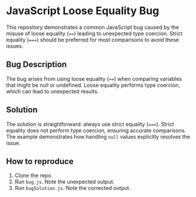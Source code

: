 # JavaScript Loose Equality Bug

This repository demonstrates a common JavaScript bug caused by the misuse of loose equality (`==`) leading to unexpected type coercion.  Strict equality (`===`) should be preferred for most comparisons to avoid these issues.

## Bug Description
The bug arises from using loose equality (`==`) when comparing variables that might be null or undefined.  Loose equality performs type coercion, which can lead to unexpected results.

## Solution
The solution is straightforward: always use strict equality (`===`).  Strict equality does not perform type coercion, ensuring accurate comparisons. The example demonstrates how handling `null` values explicitly resolves the issue.

## How to reproduce
1. Clone the repo.
2. Run `bug.js`.  Note the unexpected output.
3. Run `bugSolution.js`.  Note the corrected output.
